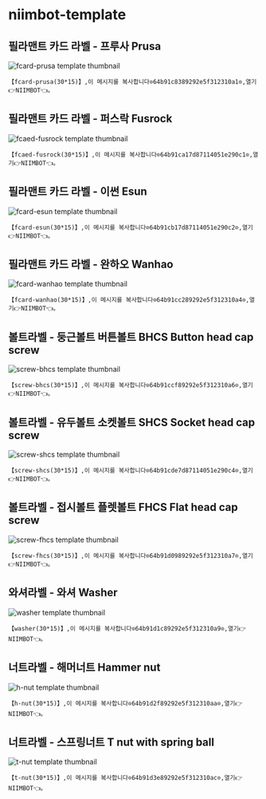 # niimbot-template

## 필라맨트 카드 라벨 - 프루사 Prusa
![fcard-prusa template thumbnail](https://cdn.jsdelivr.net/gh/johwanghee/niimbot-template/images/fcard-prusa.jpeg)
```
【fcard-prusa(30*15)】,이 메시지를 복사합니다⊙64b91c8389292e5f312310a1⊙,열기👉NIIMBOT👈。
```

## 필라맨트 카드 라벨 - 퍼스락 Fusrock
![fcaed-fusrock template thumbnail](https://cdn.jsdelivr.net/gh/johwanghee/niimbot-template/images/fcaed-fusrock.jpeg)
```
【fcaed-fusrock(30*15)】,이 메시지를 복사합니다⊙64b91ca17d87114051e290c1⊙,열기👉NIIMBOT👈。
```

## 필라맨트 카드 라벨 - 이썬 Esun
![fcard-esun template thumbnail](https://cdn.jsdelivr.net/gh/johwanghee/niimbot-template/images/fcard-esun.jpeg)
```
【fcard-esun(30*15)】,이 메시지를 복사합니다⊙64b91cb17d87114051e290c2⊙,열기👉NIIMBOT👈。
```

## 필라맨트 카드 라벨 - 완하오 Wanhao
![fcard-wanhao template thumbnail](https://cdn.jsdelivr.net/gh/johwanghee/niimbot-template/images/fcard-wanhao.jpeg)
```
【fcard-wanhao(30*15)】,이 메시지를 복사합니다⊙64b91cc289292e5f312310a4⊙,열기👉NIIMBOT👈。
```

## 볼트라벨 - 둥근볼트 버튼볼트 BHCS Button head cap screw
![screw-bhcs template thumbnail](https://cdn.jsdelivr.net/gh/johwanghee/niimbot-template/images/screw-bhcs.jpeg)
```
【screw-bhcs(30*15)】,이 메시지를 복사합니다⊙64b91ccf89292e5f312310a6⊙,열기👉NIIMBOT👈。
```

## 볼트라벨 - 유두볼트 소켓볼트 SHCS Socket head cap screw
![screw-shcs template thumbnail](https://cdn.jsdelivr.net/gh/johwanghee/niimbot-template/images/screw-shcs.jpeg)
```
【screw-shcs(30*15)】,이 메시지를 복사합니다⊙64b91cde7d87114051e290c4⊙,열기👉NIIMBOT👈。
```

## 볼트라벨 - 접시볼트 플렛볼트 FHCS Flat head cap screw
![screw-fhcs template thumbnail](https://cdn.jsdelivr.net/gh/johwanghee/niimbot-template/images/screw-fhcs.jpeg)
```
【screw-fhcs(30*15)】,이 메시지를 복사합니다⊙64b91d0989292e5f312310a7⊙,열기👉NIIMBOT👈。
```

## 와셔라벨 - 와셔 Washer
![washer template thumbnail](https://cdn.jsdelivr.net/gh/johwanghee/niimbot-template/images/washer.jpeg)
```
【washer(30*15)】,이 메시지를 복사합니다⊙64b91d1c89292e5f312310a9⊙,열기👉NIIMBOT👈。
```

## 너트라벨 - 해머너트 Hammer nut
![h-nut template thumbnail](https://cdn.jsdelivr.net/gh/johwanghee/niimbot-template/images/h-nut.jpeg)
```
【h-nut(30*15)】,이 메시지를 복사합니다⊙64b91d2f89292e5f312310aa⊙,열기👉NIIMBOT👈。
```

## 너트라벨 - 스프링너트 T nut with spring ball
![t-nut template thumbnail](https://cdn.jsdelivr.net/gh/johwanghee/niimbot-template/images/t-nut.jpeg)
```
【t-nut(30*15)】,이 메시지를 복사합니다⊙64b91d3e89292e5f312310ac⊙,열기👉NIIMBOT👈。
```
